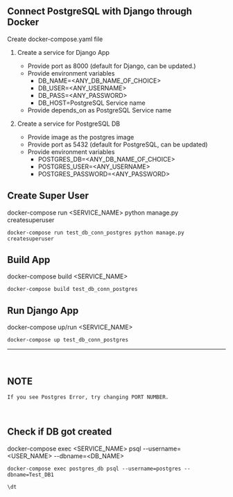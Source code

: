 ## Connect PostgreSQL with Django through Docker
Create docker-compose.yaml file

1. Create a service for Django App
    - Provide port as 8000 (default for Django, can be updated.)
    - Provide environment variables
      - DB_NAME=<ANY_DB_NAME_OF_CHOICE>
      - DB_USER=<ANY_USERNAME>
      - DB_PASS=<ANY_PASSWORD>
      - DB_HOST=PostgreSQL Service name
    - Provide depends_on as PostgreSQL Service name


2. Create a service for PostgreSQL DB
    - Provide image as the postgres image
    - Provide port as 5432 (default for PostgreSQL, can be updated)
    - Provide environment variables
        - POSTGRES_DB=<ANY_DB_NAME_OF_CHOICE>
        - POSTGRES_USER=<ANY_USERNAME>
        - POSTGRES_PASSWORD=<ANY_PASSWORD>


## Create Super User
docker-compose run <SERVICE_NAME> python manage.py createsuperuser
```shell
docker-compose run test_db_conn_postgres python manage.py createsuperuser
```

## Build App
docker-compose build <SERVICE_NAME>
```shell
docker-compose build test_db_conn_postgres
```

## Run Django App
docker-compose up/run <SERVICE_NAME>
```shell
docker-compose up test_db_conn_postgres
```
<hr>
<br>




    

## NOTE
```
If you see Postgres Error, try changing PORT NUMBER.
```

<br>

## Check if DB got created
docker-compose exec <SERVICE_NAME> psql --username=<USER_NAME> --dbname=<DB_NAME>
```shell
docker-compose exec postgres_db psql --username=postgres --dbname=Test_DB1
```

```shell
\dt
```